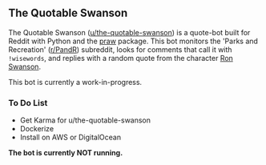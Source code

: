 ## The Quotable Swanson

The Quotable Swanson ([u/the-quotable-swanson](https://www.reddit.com/user/the-quotable-swanson)) is a quote-bot built for Reddit with Python and the [praw](https://pypi.org/project/praw/) package. This bot monitors the 'Parks and Recreation' ([r/PandR](https://www.reddit.com/r/PandR/)) subreddit, looks for comments that call it with `!wisewords`, and replies with a random quote from the character [Ron Swanson](https://en.wikipedia.org/wiki/Ron_Swanson).

This bot is currently a work-in-progress.

### To Do List

- Get Karma for u/the-quotable-swanson
- Dockerize
- Install on AWS or DigitalOcean

**The bot is currently NOT running.**
